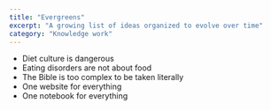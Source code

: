```yaml
---
title: "Evergreens"
excerpt: "A growing list of ideas organized to evolve over time"
category: "Knowledge work"
---
```


- Diet culture is dangerous
- Eating disorders are not about food
- The Bible is too complex to be taken literally
- One website for everything
- One notebook for everything